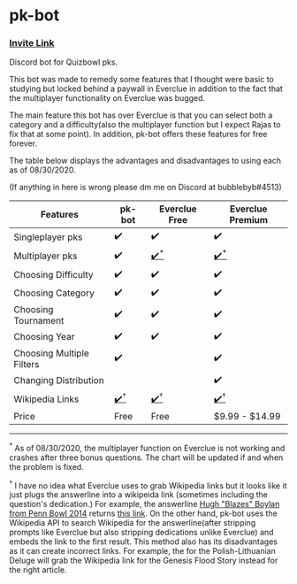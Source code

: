 # pk-bot

### [Invite Link](https://discord.com/oauth2/authorize?client_id=745454805954199683&scope=bot&permissions=3136)
Discord bot for Quizbowl pks.

This bot was made to remedy some features that I thought were basic to studying but locked behind a paywall in Everclue in addition to the fact that the multiplayer functionality on Everclue was bugged. 

The main feature this bot has over Everclue is that you can select both a category and a difficulty(also the multiplayer function but I expect Rajas to fix that at some point). In addition, pk-bot offers these features for free forever.

The table below displays the advantages and disadvantages to using each as of 08/30/2020.

(If anything in here is wrong please dm me on Discord at bubblebyb#4513)



| Features                  | pk-bot | Everclue Free | Everclue Premium |
|---------------------------|--------|---------------|------------------|
| Singleplayer pks          | ✔️      | ✔️             | ✔️                |
| Multiplayer pks           | ✔️      | <a href="#footnote1">✔️<sup>*</sup></a>             | <a href="#footnote1">✔️<sup>*</sup></a>                |
| Choosing Difficulty       | ✔️      | ✔️             | ✔️                |
| Choosing Category         | ✔️      | ✔️             | ✔️                |
| Choosing Tournament       |    ✔️    | ✔️             | ✔️                |
| Choosing Year             |       ✔️ | ✔️             | ✔️                |
| Choosing Multiple Filters | ✔️      |               | ✔️                |
| Changing Distribution     |        |               | ✔️                |
| Wikipedia Links           | <a href="footnote2">✔️<sup>†</sup></a>      | <a href="footnote2">✔️<sup>†</sup></a>           | <a href="footnote2">✔️<sup>†</sup></a>                |
| Price                     | Free   | Free          |    $9.99 - $14.99              |


<hr>
<sup id="footnote1">*</sup> As of 08/30/2020, the multiplayer function on Everclue is not working and crashes after three bonus questions. The chart will be updated if and when the problem is fixed.

<sup id="footnote2">†</sup> I have no idea what Everclue uses to grab Wikipedia links but it looks like it just plugs the answerline into a wikipeida link (sometimes including the question's dedication.) For example, the answerline [Hugh "Blazes" Boylan from Penn Bowl 2014](http://www.quizdb.org/?query=Ulysses&question_type%5B0%5D=Bonus&difficulty%5B0%5D=regular_college&tournament%5B0%5D=46) returns [this link](https://en.wikipedia.org/wiki/Hugh_"Blazes"_Boylan__<AR). On the other hand, pk-bot uses the Wikipedia API to search Wikipedia for the answerline(after stripping prompts like Everclue but also stripping dedications unlike Everclue) and embeds the link to the first result. This method also has its disadvantages as it can create incorrect links. For example, the for the Polish-Lithuanian Deluge will grab the Wikipedia link for the Genesis Flood Story instead for the right article.
